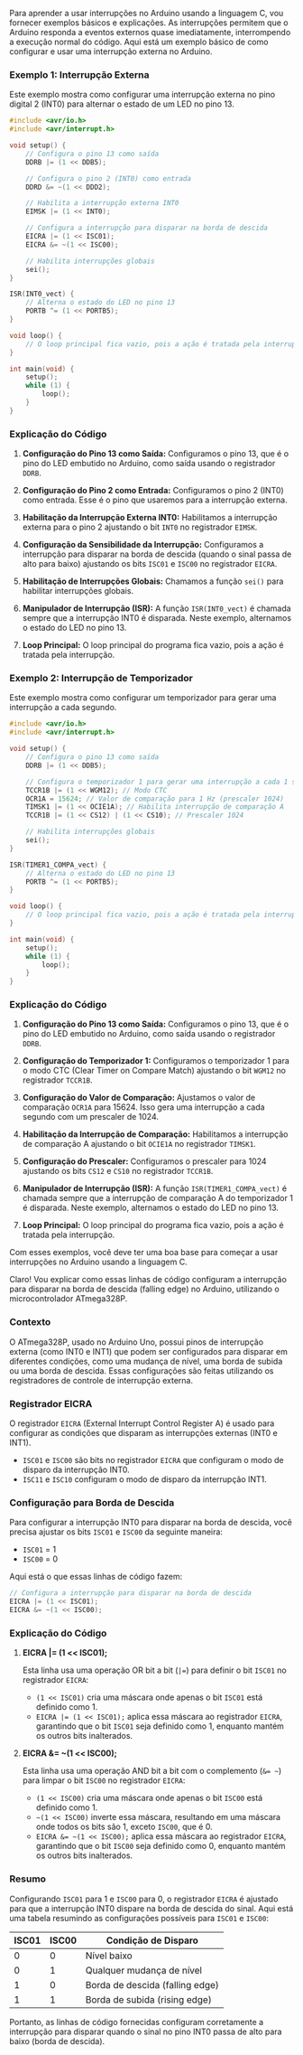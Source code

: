 Para aprender a usar interrupções no Arduino usando a
linguagem C, vou fornecer exemplos básicos e explicações. As
interrupções permitem que o Arduino responda a eventos
externos quase imediatamente, interrompendo a execução
normal do código. Aqui está um exemplo básico de como
configurar e usar uma interrupção externa no Arduino.

### Exemplo 1: Interrupção Externa

Este exemplo mostra como configurar uma interrupção externa
no pino digital 2 (INT0) para alternar o estado de um LED no
pino 13.

```c
#include <avr/io.h>
#include <avr/interrupt.h>

void setup() {
    // Configura o pino 13 como saída
    DDRB |= (1 << DDB5);

    // Configura o pino 2 (INT0) como entrada
    DDRD &= ~(1 << DDD2);

    // Habilita a interrupção externa INT0
    EIMSK |= (1 << INT0);

    // Configura a interrupção para disparar na borda de descida
    EICRA |= (1 << ISC01);
    EICRA &= ~(1 << ISC00);

    // Habilita interrupções globais
    sei();
}

ISR(INT0_vect) {
    // Alterna o estado do LED no pino 13
    PORTB ^= (1 << PORTB5);
}

void loop() {
    // O loop principal fica vazio, pois a ação é tratada pela interrupção
}

int main(void) {
    setup();
    while (1) {
        loop();
    }
}
```

### Explicação do Código

1. **Configuração do Pino 13 como Saída:** Configuramos
   o pino 13, que é o pino do LED embutido no Arduino, como
   saída usando o registrador `DDRB`.

2. **Configuração do Pino 2 como Entrada:** Configuramos o
   pino 2 (INT0) como entrada. Esse é o pino que usaremos para
   a interrupção externa.

3. **Habilitação da Interrupção Externa INT0:** Habilitamos
   a interrupção externa para o pino 2 ajustando o bit `INT0`
   no registrador `EIMSK`.

4. **Configuração da Sensibilidade da Interrupção:**
   Configuramos a interrupção para disparar na borda de descida
   (quando o sinal passa de alto para baixo) ajustando os bits
   `ISC01` e `ISC00` no registrador `EICRA`.

5. **Habilitação de Interrupções Globais:** Chamamos a
   função `sei()` para habilitar interrupções globais.

6. **Manipulador de Interrupção (ISR):** A função
   `ISR(INT0_vect)` é chamada sempre que a interrupção INT0
   é disparada. Neste exemplo, alternamos o estado do LED no
   pino 13.

7. **Loop Principal:** O loop principal do programa fica vazio,
   pois a ação é tratada pela interrupção.

### Exemplo 2: Interrupção de Temporizador

Este exemplo mostra como configurar um temporizador para
gerar uma interrupção a cada segundo.

```c
#include <avr/io.h>
#include <avr/interrupt.h>

void setup() {
    // Configura o pino 13 como saída
    DDRB |= (1 << DDB5);

    // Configura o temporizador 1 para gerar uma interrupção a cada 1 segundo
    TCCR1B |= (1 << WGM12); // Modo CTC
    OCR1A = 15624; // Valor de comparação para 1 Hz (prescaler 1024)
    TIMSK1 |= (1 << OCIE1A); // Habilita interrupção de comparação A
    TCCR1B |= (1 << CS12) | (1 << CS10); // Prescaler 1024

    // Habilita interrupções globais
    sei();
}

ISR(TIMER1_COMPA_vect) {
    // Alterna o estado do LED no pino 13
    PORTB ^= (1 << PORTB5);
}

void loop() {
    // O loop principal fica vazio, pois a ação é tratada pela interrupção
}

int main(void) {
    setup();
    while (1) {
        loop();
    }
}
```

### Explicação do Código

1. **Configuração do Pino 13 como Saída:** Configuramos
   o pino 13, que é o pino do LED embutido no Arduino, como
   saída usando o registrador `DDRB`.

2. **Configuração do Temporizador 1:** Configuramos o
   temporizador 1 para o modo CTC (Clear Timer on Compare Match)
   ajustando o bit `WGM12` no registrador `TCCR1B`.

3. **Configuração do Valor de Comparação:** Ajustamos
   o valor de comparação `OCR1A` para 15624. Isso gera uma
   interrupção a cada segundo com um prescaler de 1024.

4. **Habilitação da Interrupção de Comparação:**
   Habilitamos a interrupção de comparação A ajustando o bit
   `OCIE1A` no registrador `TIMSK1`.

5. **Configuração do Prescaler:** Configuramos o prescaler
   para 1024 ajustando os bits `CS12` e `CS10` no registrador
   `TCCR1B`.

6. **Manipulador de Interrupção (ISR):** A função
   `ISR(TIMER1_COMPA_vect)` é chamada sempre que a interrupção
   de comparação A do temporizador 1 é disparada. Neste
   exemplo, alternamos o estado do LED no pino 13.

7. **Loop Principal:** O loop principal do programa fica vazio,
   pois a ação é tratada pela interrupção.

Com esses exemplos, você deve ter uma boa base para começar
a usar interrupções no Arduino usando a linguagem C.

Claro! Vou explicar como essas linhas de código configuram a
interrupção para disparar na borda de descida (falling edge)
no Arduino, utilizando o microcontrolador ATmega328P.

### Contexto

O ATmega328P, usado no Arduino Uno, possui pinos de
interrupção externa (como INT0 e INT1) que podem ser
configurados para disparar em diferentes condições, como
uma mudança de nível, uma borda de subida ou uma borda
de descida. Essas configurações são feitas utilizando os
registradores de controle de interrupção externa.

### Registrador EICRA

O registrador `EICRA` (External Interrupt Control Register
A) é usado para configurar as condições que disparam as
interrupções externas (INT0 e INT1).

- `ISC01` e `ISC00` são bits no registrador `EICRA` que
  configuram o modo de disparo da interrupção INT0.
- `ISC11` e `ISC10` configuram o modo de disparo da
  interrupção INT1.

### Configuração para Borda de Descida

Para configurar a interrupção INT0 para disparar na borda
de descida, você precisa ajustar os bits `ISC01` e `ISC00`
da seguinte maneira:

- `ISC01` = 1
- `ISC00` = 0

Aqui está o que essas linhas de código fazem:

```c
// Configura a interrupção para disparar na borda de descida
EICRA |= (1 << ISC01);
EICRA &= ~(1 << ISC00);
```

### Explicação do Código

1. **EICRA |= (1 << ISC01);**

   Esta linha usa uma operação OR bit a bit (`|=`) para
   definir o bit `ISC01` no registrador `EICRA`:

   - `(1 << ISC01)` cria uma máscara onde apenas o bit
     `ISC01` está definido como 1.
   - `EICRA |= (1 << ISC01);` aplica essa máscara ao
     registrador `EICRA`, garantindo que o bit `ISC01`
     seja definido como 1, enquanto mantém os outros bits
     inalterados.

2. **EICRA &= ~(1 << ISC00);**

   Esta linha usa uma operação AND bit a bit com o
   complemento (`&= ~`) para limpar o bit `ISC00` no
   registrador `EICRA`:

   - `(1 << ISC00)` cria uma máscara onde apenas o bit
     `ISC00` está definido como 1.
   - `~(1 << ISC00)` inverte essa máscara, resultando em
     uma máscara onde todos os bits são 1, exceto `ISC00`,
     que é 0.
   - `EICRA &= ~(1 << ISC00);` aplica essa máscara ao
     registrador `EICRA`, garantindo que o bit `ISC00`
     seja definido como 0, enquanto mantém os outros bits
     inalterados.

### Resumo

Configurando `ISC01` para 1 e `ISC00` para 0, o registrador
`EICRA` é ajustado para que a interrupção INT0 dispare na
borda de descida do sinal. Aqui está uma tabela resumindo
as configurações possíveis para `ISC01` e `ISC00`:

| ISC01 | ISC00 | Condição de Disparo             |
| ----- | ----- | ------------------------------- |
| 0     | 0     | Nível baixo                     |
| 0     | 1     | Qualquer mudança de nível       |
| 1     | 0     | Borda de descida (falling edge) |
| 1     | 1     | Borda de subida (rising edge)   |

Portanto, as linhas de código fornecidas configuram
corretamente a interrupção para disparar quando o sinal no
pino INT0 passa de alto para baixo (borda de descida).
